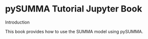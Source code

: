 pySUMMA Tutorial Jupyter Book
============================

Introduction

This book provides how to use the SUMMA model using pySUMMA.
